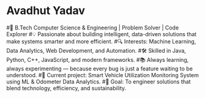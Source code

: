 # Avadhut Yadav
#🚀 B.Tech Computer Science & Engineering | Problem Solver | Code Explorer
#💡 Passionate about building intelligent, data-driven solutions that make systems smarter and more efficient.
#🔍 Interests: Machine Learning, Data Analytics, Web Development, and Automation.
#🛠 Skilled in Java, Python, C++, JavaScript, and modern frameworks.
#📚 Always learning, always experimenting — because every bug is just a feature waiting to be understood.
#📌 Current project: Smart Vehicle Utilization Monitoring System using ML & Odometer Data Analytics.
#🌱 Goal: To engineer solutions that blend technology, efficiency, and sustainability.
